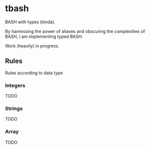 # tbash

BASH with types (kinda).

By harnessing the power of aliases and obscuring the complexities of BASH, I am implementing typed BASH.

Work (heavily) in progress.

## Rules

Rules according to data type

### Integers

TODO

### Strings

TODO

### Array

TODO
